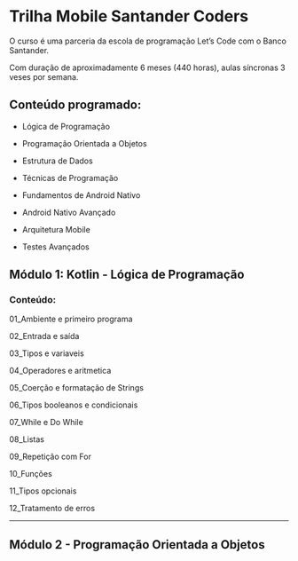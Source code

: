 # Trilha Mobile Santander Coders

O curso é uma parceria da escola de programação Let’s Code com o Banco Santander.

Com duração de aproximadamente 6 meses (440 horas), aulas síncronas 3 veses por semana.

## Conteúdo programado:

- Lógica de Programação

- Programação Orientada a Objetos

- Estrutura de Dados

- Técnicas de Programação

- Fundamentos de Android Nativo

- Android Nativo Avançado

- Arquitetura Mobile

- Testes Avançados

## Módulo 1: Kotlin - Lógica de Programação

### Conteúdo:

01_Ambiente e primeiro programa

02_Entrada e saída

03_Tipos e variaveis

04_Operadores e aritmetica

05_Coerção e formatação de Strings

06_Tipos booleanos e condicionais

07_While e Do While

08_Listas

09_Repetição com For

10_Funções

11_Tipos opcionais

12_Tratamento de erros

---

## Módulo 2 - Programação Orientada a Objetos
